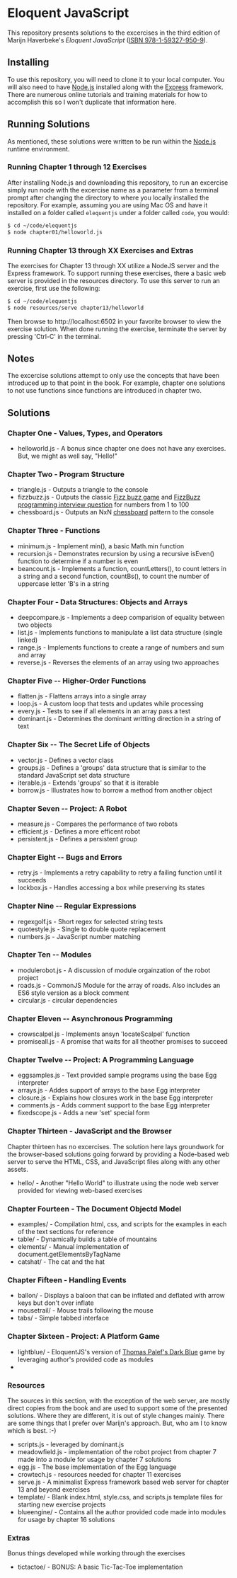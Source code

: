# Eloquent JavaScript

This repository presents solutions to the excercises in the third edition of Marijn Haverbeke's _Eloquent JavaScript_ ([ISBN 978-1-59327-950-9](https://read.amazon.com/kp/embed?asin=B07C96Q217&preview=newtab&linkCode=kpe&ref_=cm_sw_r_kb_dp_fxZ.EbDN7B1DB)).

## Installing

To use this repository, you will need to clone it to your local computer. You will also need to have [Node.js](nodejs.org) installed along with the [Express](https://expressjs.com/) framework. There are numerous online tutorials and training materials for how to accomplish this so I won't duplicate that information here.

## Running Solutions

As mentioned, these solutions were written to be run within the [Node.js](nodejs.org) runtime environment.

### Running Chapter 1 through 12 Exercises

After installing Node.js and downloading this repository, to run an excercise simply run node with the excercise name as a parameter from a terminal prompt after changing the directory to where you locally installed the repository. For example, assuming you are using Mac OS and have it installed on a folder called `elequentjs` under a folder called `code`, you would:

```bash
$ cd ~/code/elequentjs
$ node chapter01/helloworld.js
```

### Running Chapter 13 through XX Exercises and Extras

The exercises for Chapter 13 through XX utilize a NodeJS server and the Express framework. To support running these exercises, there a basic web server is provided in the resources directory.
To use this server to run an exercise, first use the following:

```bash
$ cd ~/code/elequentjs
$ node resources/serve chapter13/helloworld
```

Then browse to http://localhost:6502 in your favorite browser to view the exercise solution. When done running the exercise, terminate the server by pressing 'Ctrl-C' in the terminal.

## Notes

The excercise solutions attempt to only use the concepts that have been introduced up to that
point in the book. For example, chapter one solutions to not use functions since functions
are introduced in chapter two.

## Solutions

### Chapter One - Values, Types, and Operators

- helloworld.js - A bonus since chapter one does not have any exercises. But, we might as well say, "Hello!"

### Chapter Two - Program Structure

- triangle.js - Outputs a triangle to the console
- fizzbuzz.js - Outputs the classic [Fizz buzz game](https://en.wikipedia.org/wiki/Fizz_buzz) and [FizzBuzz programming interview question](https://blog.codinghorror.com/why-cant-programmers-program/) for numbers from 1 to 100
- chessboard.js - Outputs an NxN [chessboard](https://en.wikipedia.org/wiki/Chessboard) pattern to the console

### Chapter Three - Functions

- minimum.js - Implement min(), a basic Math.min function
- recursion.js - Demonstrates recursion by using a recursive isEven() function to determine if a number is even
- beancount.js - Implements a function, countLetters(), to count letters in a string and a second function, countBs(), to count the number of uppercase letter 'B's in a string

### Chapter Four - Data Structures: Objects and Arrays

- deepcompare.js - Implements a deep comparision of equality between two objects
- list.js - Implements functions to manipulate a list data structure (single linked)
- range.js - Implements functions to create a range of numbers and sum and array
- reverse.js - Reverses the elements of an array using two approaches

### Chapter Five -- Higher-Order Functions

- flatten.js - Flattens arrays into a single array
- loop.js - A custom loop that tests and updates while processing
- every.js - Tests to see if all elements in an array pass a test
- dominant.js - Determines the dominant writting direction in a string of text

### Chapter Six -- The Secret Life of Objects

- vector.js - Defines a vector class
- groups.js - Defines a 'groups' data structure that is similar to the standard JavaScript set data structure
- iterable.js - Extends 'groups' so that it is iterable
- borrow.js - Illustrates how to borrow a method from another object

### Chapter Seven -- Project: A Robot

- measure.js - Compares the performance of two robots
- efficient.js - Defines a more efficent robot
- persistent.js - Defines a persistent group

### Chapter Eight -- Bugs and Errors

- retry.js - Implements a retry capability to retry a failing function until it succeeds
- lockbox.js - Handles accessing a box while preserving its states

### Chapter Nine -- Regular Expressions

- regexgolf.js - Short regex for selected string tests
- quotestyle.js - Single to double quote replacement
- numbers.js - JavaScript number matching

### Chapter Ten -- Modules

- modulerobot.js - A discussion of module orgainzation of the robot project
- roads.js - CommonJS Module for the array of roads. Also includes an ES6 style version as a block comment
- circular.js - circular dependencies

### Chapter Eleven -- Asynchronous Programming

- crowscalpel.js - Implements ansyn 'locateScalpel' function
- promiseall.js - A promise that waits for all theother promises to succeed

### Chapter Twelve -- Project: A Programming Language

- eggsamples.js - Text provided sample programs using the base Egg interpreter
- arrays.js - Addes support of arrays to the base Egg interpreter
- closure.js - Explains how closures work in the base Egg interpreter
- comments.js - Adds comment support to the base Egg interpreter
- fixedscope.js - Adds a new 'set' special form

### Chapter Thirteen - JavaScript and the Browser

Chapter thirteen has no excercises. The solution here lays groundwork for the browser-based solutions going forward by providing a Node-based web server to serve the HTML, CSS, and JavaScript
files along with any other assets.

- hello/ - Another "Hello World" to illustrate using the node web server provided for viewing web-based exercises

### Chapter Fourteen - The Document Objectd Model

- examples/ - Compilation html, css, and scripts for the examples in each of the text sections for reference
- table/ - Dynamically builds a table of mountains
- elements/ - Manual implementation of document.getElementsByTagName
- catshat/ - The cat and the hat

### Chapter Fifteen - Handling Events

- ballon/ - Displays a baloon that can be inflated and deflated with arrow keys but don't over inflate
- mousetrail/ - Mouse trails following the mouse
- tabs/ - Simple tabbed interface

### Chapter Sixteen - Project: A Platform Game

- lightblue/ - EloquentJS's version of [Thomas Palef's Dark Blue](http://www.lessmilk.com/game/dark-blue/) game by leveraging author's provided code as modules
-

### Resources

The sources in this section, with the exception of the web server, are mostly direct copies from the book and are used to support some of the presented solutions. Where they are different, it is out of style changes mainly. There are some things that I prefer over Marijn's approach. But, who am I to know which is best. :-)

- scripts.js - leveraged by dominant.js
- meadowfield.js - implementation of the robot project from chapter 7 made into a module for usage by chapter 7 solutions
- egg.js - The base implementation of the Egg language
- crowtech.js - resources needed for chapter 11 exercises
- serve.js - A minimalist Express framework based web server for chapter 13 and beyond exercises
- template/ - Blank index.html, style.css, and scripts.js template files for starting new exercise projects
- blueengine/ - Contains all the author provided code made into modules for usage by chapter 16 solutions

### Extras

Bonus things developed while working through the exercises

- tictactoe/ - BONUS: A basic Tic-Tac-Toe implementation
